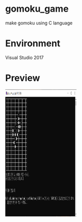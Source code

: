 # gomoku_game
make gomoku using C language

# Environment
Visual Studio 2017 <br>

# Preview
<p align="left"><img src="gomoku.png" width="225" height="400"/></p>
